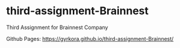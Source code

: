 # third-assignment-Brainnest

Third Assignment for Brainnest Company

Github Pages: https://gyrkora.github.io/third-assignment-Brainnest/
